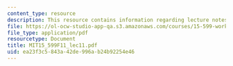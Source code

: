 ```yaml
---
content_type: resource
description: This resource contains information regarding lecture notes.
file: https://ol-ocw-studio-app-qa.s3.amazonaws.com/courses/15-599-workshop-in-it-collaborative-innovation-networks-fall-2011/ea23f3c5843a42de996ab24b92254e46_MIT15_599F11_lec11.pdf
file_type: application/pdf
resourcetype: Document
title: MIT15_599F11_lec11.pdf
uid: ea23f3c5-843a-42de-996a-b24b92254e46
---
```

